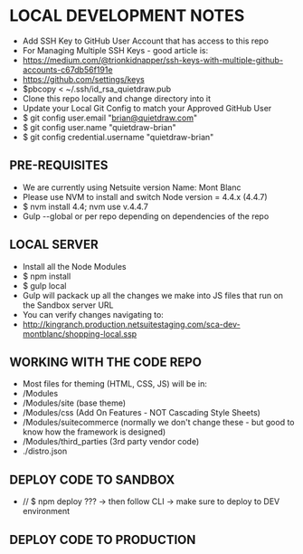 # LOCAL DEVELOPMENT NOTES

- Add SSH Key to GitHub User Account that has access to this repo
- For Managing Multiple SSH Keys - good article is:
- https://medium.com/@trionkidnapper/ssh-keys-with-multiple-github-accounts-c67db56f191e
- https://github.com/settings/keys
- $pbcopy < ~/.ssh/id_rsa_quietdraw.pub
- Clone this repo locally and change directory into it
- Update your Local Git Config to match your Approved GitHub User
- $ git config user.email "brian@quietdraw.com"
- $ git config user.name  "quietdraw-brian"
- $ git config credential.username "quietdraw-brian"

## PRE-REQUISITES

- We are currently using Netsuite version Name: Mont Blanc
- Please use NVM to install and switch Node version = 4.4.x (4.4.7)
- $ nvm install 4.4; nvm use v.4.4.7
- Gulp --global or per repo depending on dependencies of the repo

## LOCAL SERVER

- Install all the Node Modules
- $ npm install
- $ gulp local
- Gulp will packack up all the changes we make into JS files that run on the Sandbox server URL
- You can verify changes navigating to: 
- http://kingranch.production.netsuitestaging.com/sca-dev-montblanc/shopping-local.ssp 

## WORKING WITH THE CODE REPO

- Most files for theming (HTML, CSS, JS) will be in:
- /Modules
- /Modules/site (base theme)
- /Modules/css (Add On Features - NOT Cascading Style Sheets)
- /Modules/suitecommerce (normally we don't change these - but good to know how the framework is designed)
- /Modules/third_parties (3rd party vendor code)
- ./distro.json

## DEPLOY CODE TO SANDBOX

- // $ npm deploy ??? -> then follow CLI -> make sure to deploy to DEV environment 

## DEPLOY CODE TO PRODUCTION